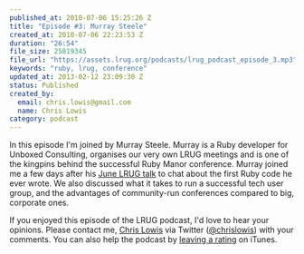 ```yaml
--- 
published_at: 2010-07-06 15:25:26 Z
title: "Episode #3: Murray Steele"
created_at: 2010-07-06 22:23:53 Z
duration: "26:54"
file_size: 25819345
file_url: "https://assets.lrug.org/podcasts/lrug_podcast_episode_3.mp3"
keywords: "ruby, lrug, conference"
updated_at: 2013-02-12 23:09:30 Z
status: Published
created_by: 
  email: chris.lowis@gmail.com
  name: Chris Lowis
category: podcast
---
```


In this episode I'm joined by Murray Steele. Murray is a Ruby developer for Unboxed Consulting, organises our very own LRUG meetings and is one of the kingpins behind the successful Ruby Manor conference. Murray joined me a few days after his <a href="http://skillsmatter.com/podcast/ajax-ria/my-first-ruby">June LRUG talk</a> to chat about the first Ruby code he ever wrote. We also discussed what it takes to run a successful tech user group, and the advantages of community-run conferences compared to big, corporate ones. 

If you enjoyed this episode of the LRUG podcast, I'd love to hear your opinions. Please contact me, <a href="http://www.chrislowis.co.uk/">Chris Lowis</a> via Twitter (<a href="http://twitter.com/chrislowis">@chrislowis</a>) with your comments. You can also help the podcast by <a href="http://itunes.apple.com/gb/podcast/lrug-podcast/id366276525">leaving a rating</a> on iTunes.



